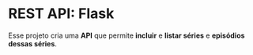 # REST API: Flask

Esse projeto cria uma **API** que permite **incluir** e **listar séries** e **episódios dessas séries**.
